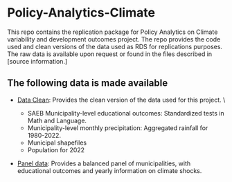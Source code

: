 # Policy-Analytics-Climate
This repo contains the replication package for Policy Analytics on Climate variability and development outcomes project. The repo provides the code used and clean versions of the data used as RDS for replications purposes. The raw data is available upon request or found in the files described in [source information.]

## The following data is made available
- [Data Clean](./Data_raw/): Provides the clean version of the data used for this project. \
    - SAEB Municipality-level educational outcomes: Standardized tests in Math and Language.
    - Municipality-level monthly precipitation: Aggregated rainfall for 1980-2022.
    - Municipal shapefiles
    - Population for 2022
       
- [Panel data](./data_processed/): Provides a balanced panel of municipalities, with educational outcomes and yearly information on climate shocks. 
